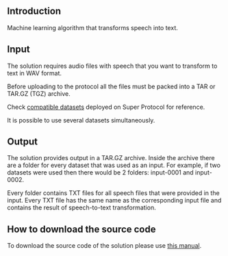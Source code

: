 ## Introduction

Machine learning algorithm that transforms speech into text.

## Input

The solution requires audio files with speech that you want to transform to text in WAV format.

Before uploading to the protocol all the files must be packed into a TAR or TAR.GZ (TGZ) archive.

Check [compatible datasets](https://github.com/Super-Protocol/datasets/tree/main/Speech%20Recognition%20Datasets) deployed on Super Protocol for reference.

It is possible to use several datasets simultaneously.

## Output

The solution provides output in a TAR.GZ archive. Inside the archive there are a folder for every dataset that was used as an input. For example, if two datasets were used then there would be 2 folders: input-0001 and input-0002.

Every folder contains TXT files for all speech files that were provided in the input. Every TXT file has the same name as the corresponding input file and contains the result of speech-to-text transformation.

## How to download the source code

To download the source code of the solution please use [this manual](https://github.com/Super-Protocol/solutions#steps-to-download-solution).